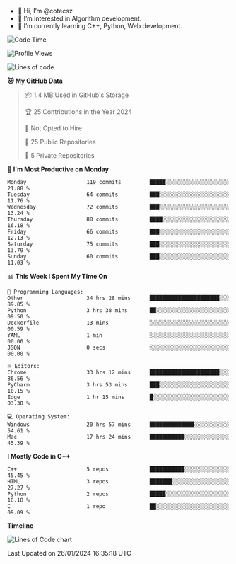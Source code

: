 - 👋 Hi, I’m @cotecsz
- 👀 I’m interested in Algorithm development.
- 🌱 I’m currently learning C++, Python, Web development.

<!---
cotecsz/cotecsz is a ✨ special ✨ repository because its `README.md` (this file) appears on your GitHub profile.
You can click the Preview link to take a look at your changes.
--->

<!--START_SECTION:waka-->
![Code Time](http://img.shields.io/badge/Code%20Time-435%20hrs-blue)

![Profile Views](http://img.shields.io/badge/Profile%20Views-0-blue)

![Lines of code](https://img.shields.io/badge/From%20Hello%20World%20I%27ve%20Written-1.2%20million%20lines%20of%20code-blue)

**🐱 My GitHub Data** 

> 📦 1.4 MB Used in GitHub's Storage 
 > 
> 🏆 25 Contributions in the Year 2024
 > 
> 🚫 Not Opted to Hire
 > 
> 📜 25 Public Repositories 
 > 
> 🔑 5 Private Repositories 
 > 
📅 **I'm Most Productive on Monday** 

```text
Monday                   119 commits         █████░░░░░░░░░░░░░░░░░░░░   21.88 % 
Tuesday                  64 commits          ███░░░░░░░░░░░░░░░░░░░░░░   11.76 % 
Wednesday                72 commits          ███░░░░░░░░░░░░░░░░░░░░░░   13.24 % 
Thursday                 88 commits          ████░░░░░░░░░░░░░░░░░░░░░   16.18 % 
Friday                   66 commits          ███░░░░░░░░░░░░░░░░░░░░░░   12.13 % 
Saturday                 75 commits          ███░░░░░░░░░░░░░░░░░░░░░░   13.79 % 
Sunday                   60 commits          ███░░░░░░░░░░░░░░░░░░░░░░   11.03 % 
```


📊 **This Week I Spent My Time On** 

```text
💬 Programming Languages: 
Other                    34 hrs 28 mins      ██████████████████████░░░   89.85 % 
Python                   3 hrs 38 mins       ██░░░░░░░░░░░░░░░░░░░░░░░   09.50 % 
Dockerfile               13 mins             ░░░░░░░░░░░░░░░░░░░░░░░░░   00.59 % 
YAML                     1 min               ░░░░░░░░░░░░░░░░░░░░░░░░░   00.06 % 
JSON                     0 secs              ░░░░░░░░░░░░░░░░░░░░░░░░░   00.00 % 

🔥 Editors: 
Chrome                   33 hrs 12 mins      ██████████████████████░░░   86.56 % 
PyCharm                  3 hrs 53 mins       ███░░░░░░░░░░░░░░░░░░░░░░   10.15 % 
Edge                     1 hr 15 mins        █░░░░░░░░░░░░░░░░░░░░░░░░   03.30 % 

💻 Operating System: 
Windows                  20 hrs 57 mins      ██████████████░░░░░░░░░░░   54.61 % 
Mac                      17 hrs 24 mins      ███████████░░░░░░░░░░░░░░   45.39 % 
```

**I Mostly Code in C++** 

```text
C++                      5 repos             ███████████░░░░░░░░░░░░░░   45.45 % 
HTML                     3 repos             ███████░░░░░░░░░░░░░░░░░░   27.27 % 
Python                   2 repos             █████░░░░░░░░░░░░░░░░░░░░   18.18 % 
C                        1 repo              ██░░░░░░░░░░░░░░░░░░░░░░░   09.09 % 
```



**Timeline**

![Lines of Code chart](https://raw.githubusercontent.com/cotecsz/cotecsz/master/assets/bar_graph.png)


 Last Updated on 26/01/2024 16:35:18 UTC
<!--END_SECTION:waka-->
